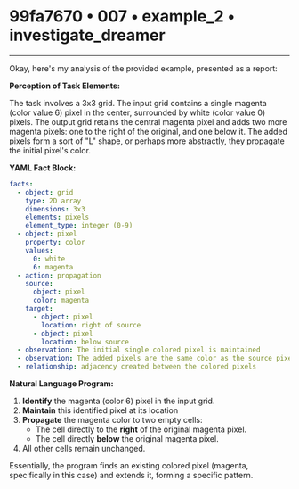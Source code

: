 # 99fa7670 • 007 • example_2 • investigate_dreamer

---
Okay, here's my analysis of the provided example, presented as a report:

**Perception of Task Elements:**

The task involves a 3x3 grid. The input grid contains a single magenta (color value 6) pixel in the center, surrounded by white (color value 0) pixels. The output grid retains the central magenta pixel and adds two more magenta pixels: one to the right of the original, and one below it. The added pixels form a sort of "L" shape, or perhaps more abstractly, they propagate the initial pixel's color.

**YAML Fact Block:**



```yaml
facts:
  - object: grid
    type: 2D array
    dimensions: 3x3
    elements: pixels
    element_type: integer (0-9)
  - object: pixel
    property: color
    values:
      0: white
      6: magenta
  - action: propagation
    source:
      object: pixel
      color: magenta
    target:
      - object: pixel
        location: right of source
      - object: pixel
        location: below source
  - observation: The initial single colored pixel is maintained
  - observation: The added pixels are the same color as the source pixel
  - relationship: adjacency created between the colored pixels
```



**Natural Language Program:**

1.  **Identify** the magenta (color 6) pixel in the input grid.
2.  **Maintain** this identified pixel at its location
3.  **Propagate** the magenta color to two empty cells:
    *   The cell directly to the **right** of the original magenta pixel.
    *   The cell directly **below** the original magenta pixel.
4.  All other cells remain unchanged.

Essentially, the program finds an existing colored pixel (magenta, specifically in this case) and extends it, forming a specific pattern.


